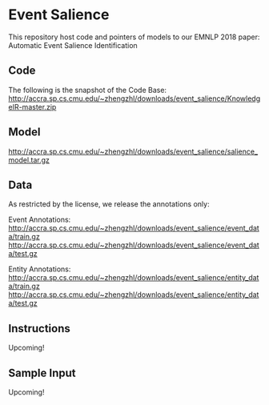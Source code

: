 # Event Salience
This repository host code and pointers of models to our EMNLP 2018 paper: Automatic Event Salience Identification

## Code
The following is the snapshot of the Code Base:
http://accra.sp.cs.cmu.edu/~zhengzhl/downloads/event_salience/KnowledgeIR-master.zip

## Model
http://accra.sp.cs.cmu.edu/~zhengzhl/downloads/event_salience/salience_model.tar.gz

## Data
As restricted by the license, we release the annotations only:

Event Annotations:
http://accra.sp.cs.cmu.edu/~zhengzhl/downloads/event_salience/event_data/train.gz
http://accra.sp.cs.cmu.edu/~zhengzhl/downloads/event_salience/event_data/test.gz

Entity Annotations:
http://accra.sp.cs.cmu.edu/~zhengzhl/downloads/event_salience/entity_data/train.gz
http://accra.sp.cs.cmu.edu/~zhengzhl/downloads/event_salience/entity_data/test.gz

## Instructions
Upcoming!

## Sample Input
Upcoming!
